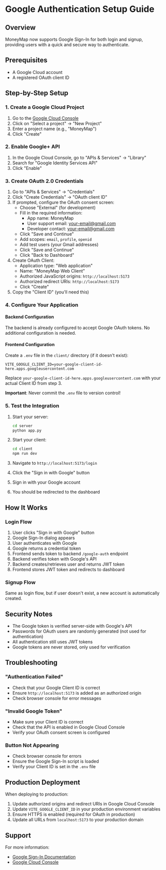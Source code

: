 # Google Authentication Setup Guide

## Overview
MoneyMap now supports Google Sign-In for both login and signup, providing users with a quick and secure way to authenticate.

## Prerequisites
- A Google Cloud account
- A registered OAuth client ID

## Step-by-Step Setup

### 1. Create a Google Cloud Project

1. Go to the [Google Cloud Console](https://console.cloud.google.com/)
2. Click on "Select a project" → "New Project"
3. Enter a project name (e.g., "MoneyMap")
4. Click "Create"

### 2. Enable Google+ API

1. In the Google Cloud Console, go to "APIs & Services" → "Library"
2. Search for "Google Identity Services API"
3. Click "Enable"

### 3. Create OAuth 2.0 Credentials

1. Go to "APIs & Services" → "Credentials"
2. Click "Create Credentials" → "OAuth client ID"
3. If prompted, configure the OAuth consent screen:
   - Choose "External" (for development)
   - Fill in the required information:
     - App name: MoneyMap
     - User support email: your-email@gmail.com
     - Developer contact: your-email@gmail.com
   - Click "Save and Continue"
   - Add scopes: `email`, `profile`, `openid`
   - Add test users (your Gmail addresses)
   - Click "Save and Continue"
   - Click "Back to Dashboard"
4. Create OAuth Client:
   - Application type: "Web application"
   - Name: "MoneyMap Web Client"
   - Authorized JavaScript origins: `http://localhost:5173`
   - Authorized redirect URIs: `http://localhost:5173`
   - Click "Create"
5. Copy the "Client ID" (you'll need this)

### 4. Configure Your Application

#### Backend Configuration

The backend is already configured to accept Google OAuth tokens. No additional configuration is needed.

#### Frontend Configuration

Create a `.env` file in the `client/` directory (if it doesn't exist):

```env
VITE_GOOGLE_CLIENT_ID=your-google-client-id-here.apps.googleusercontent.com
```

Replace `your-google-client-id-here.apps.googleusercontent.com` with your actual Client ID from step 3.

**Important**: Never commit the `.env` file to version control!

### 5. Test the Integration

1. Start your server:
   ```bash
   cd server
   python app.py
   ```

2. Start your client:
   ```bash
   cd client
   npm run dev
   ```

3. Navigate to `http://localhost:5173/login`
4. Click the "Sign in with Google" button
5. Sign in with your Google account
6. You should be redirected to the dashboard

## How It Works

### Login Flow
1. User clicks "Sign in with Google" button
2. Google Sign-In dialog appears
3. User authenticates with Google
4. Google returns a credential token
5. Frontend sends token to backend `/google-auth` endpoint
6. Backend verifies token with Google's API
7. Backend creates/retrieves user and returns JWT token
8. Frontend stores JWT token and redirects to dashboard

### Signup Flow
Same as login flow, but if user doesn't exist, a new account is automatically created.

## Security Notes

- The Google token is verified server-side with Google's API
- Passwords for OAuth users are randomly generated (not used for authentication)
- All authentication still uses JWT tokens
- Google tokens are never stored, only used for verification

## Troubleshooting

### "Authentication Failed"
- Check that your Google Client ID is correct
- Ensure `http://localhost:5173` is added as an authorized origin
- Check browser console for error messages

### "Invalid Google Token"
- Make sure your Client ID is correct
- Check that the API is enabled in Google Cloud Console
- Verify your OAuth consent screen is configured

### Button Not Appearing
- Check browser console for errors
- Ensure the Google Sign-In script is loaded
- Verify your Client ID is set in the `.env` file

## Production Deployment

When deploying to production:

1. Update authorized origins and redirect URIs in Google Cloud Console
2. Update `VITE_GOOGLE_CLIENT_ID` in your production environment variables
3. Ensure HTTPS is enabled (required for OAuth in production)
4. Update all URLs from `localhost:5173` to your production domain

## Support

For more information:
- [Google Sign-In Documentation](https://developers.google.com/identity/gsi/web)
- [Google Cloud Console](https://console.cloud.google.com/)

